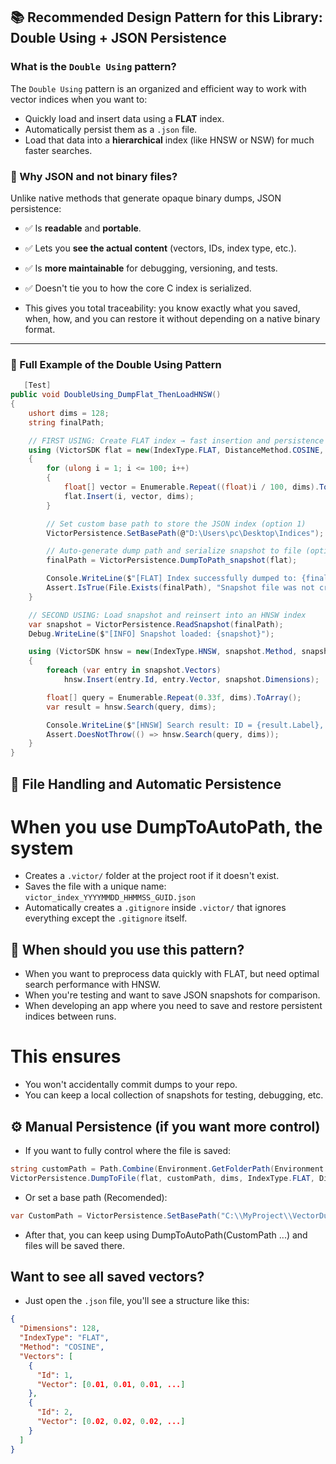 ## 📚 Recommended Design Pattern for this Library: Double Using + JSON Persistence

### What is the `Double Using` pattern?

The `Double Using` pattern is an organized and efficient way to work with vector indices when you want to:

- Quickly load and insert data using a **FLAT** index.
- Automatically persist them as a `.json` file.
- Load that data into a **hierarchical** index (like HNSW or NSW) for much faster searches.

### 🎯 Why JSON and not binary files?

Unlike native methods that generate opaque binary dumps, JSON persistence:

- ✅ Is **readable** and **portable**.
- ✅ Lets you **see the actual content** (vectors, IDs, index type, etc.).
- ✅ Is **more maintainable** for debugging, versioning, and tests.
- ✅ Doesn't tie you to how the core C index is serialized.

- This gives you total traceability: you know exactly what you saved, when, how, and you can restore it without depending on a native binary format.

---

### 🧪 Full Example of the Double Using Pattern

```csharp
   [Test]
public void DoubleUsing_DumpFlat_ThenLoadHNSW()
{
    ushort dims = 128;
    string finalPath;

    // FIRST USING: Create FLAT index → fast insertion and persistence
    using (VictorSDK flat = new(IndexType.FLAT, DistanceMethod.COSINE, dims))
    {
        for (ulong i = 1; i <= 100; i++)
        {
            float[] vector = Enumerable.Repeat((float)i / 100, dims).ToArray();
            flat.Insert(i, vector, dims);
        }

        // Set custom base path to store the JSON index (option 1)
        VictorPersistence.SetBasePath(@"D:\Users\pc\Desktop\Indices");

        // Auto-generate dump path and serialize snapshot to file (option 2)
        finalPath = VictorPersistence.DumpToPath_snapshot(flat);

        Console.WriteLine($"[FLAT] Index successfully dumped to: {finalPath}");
        Assert.IsTrue(File.Exists(finalPath), "Snapshot file was not created.");
    }

    // SECOND USING: Load snapshot and reinsert into an HNSW index
    var snapshot = VictorPersistence.ReadSnapshot(finalPath);
    Debug.WriteLine($"[INFO] Snapshot loaded: {snapshot}");

    using (VictorSDK hnsw = new(IndexType.HNSW, snapshot.Method, snapshot.Dimensions, HNSWContext.Create()))
    {
        foreach (var entry in snapshot.Vectors)
            hnsw.Insert(entry.Id, entry.Vector, snapshot.Dimensions);

        float[] query = Enumerable.Repeat(0.33f, dims).ToArray();
        var result = hnsw.Search(query, dims);

        Console.WriteLine($"[HNSW] Search result: ID = {result.Label}, Distance = {result.Distance}");
        Assert.DoesNotThrow(() => hnsw.Search(query, dims));
    }
}

```

## 📂 File Handling and Automatic Persistence

# When you use DumpToAutoPath, the system

- Creates a `.victor/` folder at the project root if it doesn't exist.
- Saves the file with a unique name: `victor_index_YYYYMMDD_HHMMSS_GUID.json`
- Automatically creates a `.gitignore` inside `.victor/` that ignores everything except the `.gitignore` itself.

## 🧠 When should you use this pattern?

- When you want to preprocess data quickly with FLAT, but need optimal search performance with HNSW.
- When you're testing and want to save JSON snapshots for comparison.
- When developing an app where you need to save and restore persistent indices between runs.

# This ensures

- You won't accidentally commit dumps to your repo.
- You can keep a local collection of snapshots for testing, debugging, etc.

## ⚙️ Manual Persistence (if you want more control)

- If you want to fully control where the file is saved:

```csharp
string customPath = Path.Combine(Environment.GetFolderPath(Environment.SpecialFolder.Desktop), "my_index.json");
VictorPersistence.DumpToFile(flat, customPath, dims, IndexType.FLAT, DistanceMethod.COSINE, flat.GetInsertedVectors());
```

- Or set a base path (Recomended):

```csharp
var CustomPath = VictorPersistence.SetBasePath("C:\\MyProject\\VectorDumps");
```

- After that, you can keep using DumpToAutoPath(CustomPath ...) and files will be saved there.

## Want to see all saved vectors?

- Just open the `.json` file, you'll see a structure like this:

```json
{
  "Dimensions": 128,
  "IndexType": "FLAT",
  "Method": "COSINE",
  "Vectors": [
    {
      "Id": 1,
      "Vector": [0.01, 0.01, 0.01, ...]
    },
    {
      "Id": 2,
      "Vector": [0.02, 0.02, 0.02, ...]
    }
  ]
}
```
